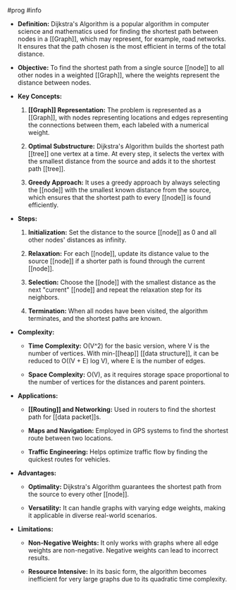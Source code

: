 #prog #info 

- **Definition:** Dijkstra's Algorithm is a popular algorithm in computer science and mathematics used for finding the shortest path between nodes in a [[Graph]], which may represent, for example, road networks. It ensures that the path chosen is the most efficient in terms of the total distance.

- **Objective:** To find the shortest path from a single source [[node]] to all other nodes in a weighted [[Graph]], where the weights represent the distance between nodes.

- **Key Concepts:**
  1. **[[Graph]] Representation:** The problem is represented as a [[Graph]], with nodes representing locations and edges representing the connections between them, each labeled with a numerical weight.
  
  2. **Optimal Substructure:** Dijkstra's Algorithm builds the shortest path [[tree]] one vertex at a time. At every step, it selects the vertex with the smallest distance from the source and adds it to the shortest path [[tree]].
  
  3. **Greedy Approach:** It uses a greedy approach by always selecting the [[node]] with the smallest known distance from the source, which ensures that the shortest path to every [[node]] is found efficiently.
  
- **Steps:**
  1. **Initialization:** Set the distance to the source [[node]] as 0 and all other nodes' distances as infinity.
  
  2. **Relaxation:** For each [[node]], update its distance value to the source [[node]] if a shorter path is found through the current [[node]].
  
  3. **Selection:** Choose the [[node]] with the smallest distance as the next "current" [[node]] and repeat the relaxation step for its neighbors.
  
  4. **Termination:** When all nodes have been visited, the algorithm terminates, and the shortest paths are known.

- **Complexity:**
  - **Time Complexity:** O(V^2) for the basic version, where V is the number of vertices. With min-[[heap]] [[data structure]], it can be reduced to O((V + E) log V), where E is the number of edges.
  
  - **Space Complexity:** O(V), as it requires storage space proportional to the number of vertices for the distances and parent pointers.

- **Applications:**
  - **[[Routing]] and Networking:** Used in routers to find the shortest path for [[data packet]]s.
  
  - **Maps and Navigation:** Employed in GPS systems to find the shortest route between two locations.
  
  - **Traffic Engineering:** Helps optimize traffic flow by finding the quickest routes for vehicles.

- **Advantages:**
  - **Optimality:** Dijkstra's Algorithm guarantees the shortest path from the source to every other [[node]].
  
  - **Versatility:** It can handle graphs with varying edge weights, making it applicable in diverse real-world scenarios.
  
- **Limitations:**
  - **Non-Negative Weights:** It only works with graphs where all edge weights are non-negative. Negative weights can lead to incorrect results.
  
  - **Resource Intensive:** In its basic form, the algorithm becomes inefficient for very large graphs due to its quadratic time complexity.
